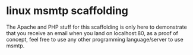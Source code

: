 # linux msmtp scaffolding

The Apache and PHP stuff for this scaffolding is only here to demonstrate that you receive an email when you land on localhost:80, as a proof of concept, feel free to use any other programming language/server to use msmtp.